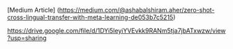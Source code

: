 


[Medium Article] (https://medium.com/@ashabalshiram.aher/zero-shot-cross-lingual-transfer-with-meta-learning-de053b7c5215)

https://drive.google.com/file/d/1DYi5leyiYVEvkk9RANm5tja7jbATxwzw/view?usp=sharing

